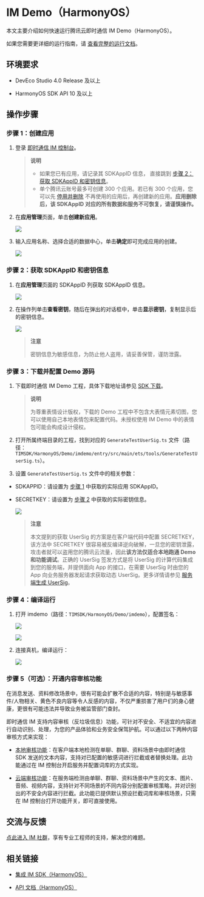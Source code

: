 # IM Demo（HarmonyOS）

本文主要介绍如何快速运行腾讯云即时通信 IM Demo（HarmonyOS）。

如果您需要更详细的运行指南，请 [查看完整的运行文档](TODO)。

## 环境要求

- DevEco Studio 4.0 Release 及以上

- HarmonyOS SDK API 10 及以上

## 操作步骤

### 步骤 1：创建应用

1. 登录 [即时通信 IM 控制台](https://console.cloud.tencent.com/im)。

   > **说明**
   >
   > - 如果您已有应用，请记录其 SDKAppID 信息， 直接跳到 [步骤 2：获取 SDKAppID 和密钥信息](#步骤-2获取-sdkappid-和密钥信息)。
   > - 单个腾讯云账号最多可创建 300 个应用。若已有 300 个应用，您可以先 [停用并删除](https://cloud.tencent.com/document/product/269/32578#.E5.81.9C.E7.94.A8.2F.E5.88.A0.E9.99.A4.E5.BA.94.E7.94.A8) 不再使用的应用后，再创建新的应用。**应用删除后，该 SDKAppID 对应的所有数据和服务不可恢复，请谨慎操作。**

2. 在**应用管理**页面，单击**创建新应用**。

   ![](https://im.sdk.qcloud.com/doc/HarmonyOS/doc-image/1.png)

3. 输入应用名称、选择合适的数据中心，单击**确定**即可完成应用的创建。

   ![](https://im.sdk.qcloud.com/doc/HarmonyOS/doc-image/2.png)

### 步骤 2：获取 SDKAppID 和密钥信息

1. 在**应用管理**页面的 SDKAppID 列获取 SDKAppID 信息。

   ![](https://im.sdk.qcloud.com/doc/HarmonyOS/doc-image/3.png.jpeg)

2. 在操作列单击**查看密钥**，随后在弹出的对话框中，单击**显示密钥**，复制显示后的密钥信息。

   ![](https://im.sdk.qcloud.com/doc/HarmonyOS/doc-image/4.png.jpeg)

   > **注意**
   >
   > 密钥信息为敏感信息，为防止他人盗用，请妥善保管，谨防泄露。

### 步骤 3：下载并配置 Demo 源码

1. 下载即时通信 IM Demo 工程，具体下载地址请参见 [SDK 下载](https://cloud.tencent.com/document/product/269/36887)。

   > **说明**
   >
   > 为尊重表情设计版权，下载的 Demo 工程中不包含大表情元素切图，您可以使用自己本地表情包来配置代码。未授权使用 IM Demo 中的表情包可能会构成设计侵权。

2. 打开所属终端目录的工程，找到对应的 `GenerateTestUserSig.ts` 文件（路径：`TIMSDK/HarmonyOS/Demo/imdemo/entry/src/main/ets/tools/GenerateTestUserSig.ts`）。

3. 设置 `GenerateTestUserSig.ts` 文件中的相关参数：

- SDKAPPID：请设置为 [步骤 1](#步骤-1创建应用) 中获取的实际应用 SDKAppID。

- SECRETKEY：请设置为 [步骤 2](#步骤-2获取-sdkappid-和密钥信息) 中获取的实际密钥信息。

  ![](https://im.sdk.qcloud.com/doc/HarmonyOS/doc-image/5.png)

  > **注意**
  >
  > 本文提到的获取 UserSig 的方案是在客户端代码中配置 SECRETKEY，该方法中 SECRETKEY 很容易被反编译逆向破解，一旦您的密钥泄露，攻击者就可以盗用您的腾讯云流量，因此**该方法仅适合本地跑通 Demo 和功能调试**。正确的 UserSig 签发方式是将 UserSig 的计算代码集成到您的服务端，并提供面向 App 的接口，在需要 UserSig 时由您的 App 向业务服务器发起请求获取动态 UserSig。更多详情请参见 [服务端生成 UserSig](https://cloud.tencent.com/document/product/269/32688#GeneratingdynamicUserSig)。

### 步骤 4：编译运行

1. 打开 imdemo（路径：`TIMSDK/HarmonyOS/Demo/imdemo`），配置签名：

   ![](https://im.sdk.qcloud.com/doc/HarmonyOS/doc-image/6.png)

   ![](https://im.sdk.qcloud.com/doc/HarmonyOS/doc-image/7.png)

2. 连接真机，编译运行：

   ![](https://im.sdk.qcloud.com/doc/HarmonyOS/doc-image/8.png)

### 步骤 5（可选）：开通内容审核功能

在消息发送、资料修改场景中，很有可能会扩散不合适的内容，特别是与敏感事件/人物相关、黄色不良内容等令人反感的内容，不仅严重损害了用户们的身心健康，更很有可能违法并导致业务被监管部门查封。

即时通信 IM 支持内容审核（反垃圾信息）功能，可针对不安全、不适宜的内容进行自动识别、处理，为您的产品体验和业务安全保驾护航。可以通过以下两种内容审核方式来实现：

- [本地审核功能](https://cloud.tencent.com/document/product/269/83795#bdsh)：在客户端本地检测在单聊、群聊、资料场景中由即时通信 SDK 发送的文本内容，支持对已配置的敏感词进行拦截或者替换处理。此功能通过在 IM 控制台开启服务并配置词库的方式实现。

- [云端审核功能](https://cloud.tencent.com/document/product/269/83795#ydsh)：在服务端检测由单聊、群聊、资料场景中产生的文本、图片、音频、视频内容，支持针对不同场景的不同内容分别配置审核策略，并对识别出的不安全内容进行拦截。此功能已提供默认预设拦截词库和审核场景，只需在 IM 控制台打开功能开关，即可直接使用。

## 交流与反馈

[点此进入 IM 社群](https://zhiliao.qq.com/s/c5GY7HIM62CK)，享有专业工程师的支持，解决您的难题。

## 相关链接

- [集成 IM SDK（HarmonyOS）](TODO)

- [API 文档（HarmonyOS）](TODO)
